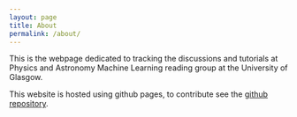 ```yaml
---
layout: page
title: About
permalink: /about/
---
```


This is the webpage dedicated to tracking the discussions and tutorials at Physics and Astronomy Machine Learning reading group at the University of Glasgow.

This website is hosted using github pages, to contribute see the [github repository].

[github repository]: https://github.com/phas-ml/phas-ml.github.io
